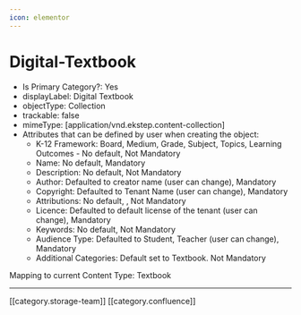 ```yaml
---
icon: elementor
---
```


# Digital-Textbook

* Is Primary Category?: Yes
* displayLabel: Digital Textbook
* objectType: Collection
* trackable: false
* mimeType: \[application/vnd.ekstep.content-collection]
* Attributes that can be defined by user when creating the object:
  * K-12 Framework: Board, Medium, Grade, Subject, Topics, Learning Outcomes - No default, Not Mandatory
  * Name: No default, Mandatory
  * Description: No default, Not Mandatory
  * Author: Defaulted to creator name (user can change), Mandatory
  * Copyright: Defaulted to Tenant Name (user can change), Mandatory
  * Attributions: No default, , Not Mandatory
  * Licence: Defaulted to default license of the tenant (user can change), Mandatory
  * Keywords: No default, Not Mandatory
  * Audience Type: Defaulted to Student, Teacher (user can change), Mandatory
  * Additional Categories: Default set to Textbook. Not Mandatory

Mapping to current Content Type: Textbook

***

\[\[category.storage-team]] \[\[category.confluence]]
